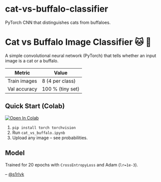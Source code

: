 # cat-vs-buffalo-classifier
PyTorch CNN that distinguishes cats from buffaloes.


# Cat vs Buffalo Image Classifier 🐱 🦬

A simple convolutional neural network (PyTorch) that tells whether an input
image is a cat or a buffalo.

| Metric | Value |
| ------ | ----- |
| Train images | 8 (4 per class) |
| Val accuracy | 100 % (tiny set) |

## Quick Start (Colab)

[![Open In Colab](https://colab.research.google.com/assets/colab-badge.svg)](link-to-your-colab)

1. `pip install torch torchvision`
2. Run `cat_vs_buffalo.ipynb`
3. Upload any image – see probabilities.

## Model


Trained for 20 epochs with `CrossEntropyLoss` and Adam (`lr=1e-3`).


 – [@s1rlvk](https://github.com/S1rlvk)
